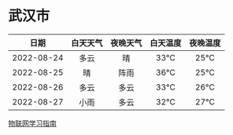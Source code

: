 # 武汉市
|日期|白天天气|夜晚天气|白天温度|夜晚温度|
|:--:|:--:|:--:|:--:|:--:|
|2022-08-24|多云|晴|33℃|25℃|
|2022-08-25|晴|阵雨|36℃|25℃|
|2022-08-26|多云|多云|33℃|26℃|
|2022-08-27|小雨|多云|32℃|27℃|
 
[物联网学习指南](http://doc.lziqi.top/IoT)
